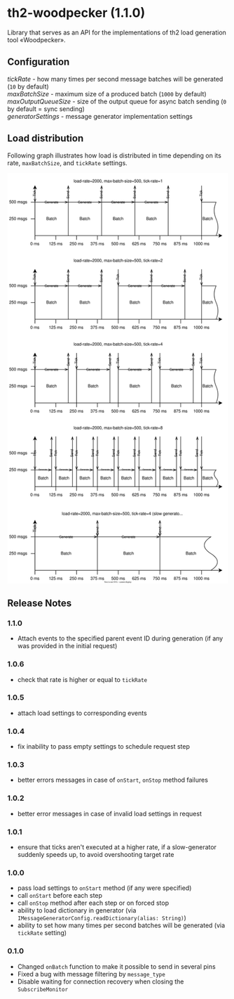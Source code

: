 # th2-woodpecker (1.1.0)

Library that serves as an API for the implementations of th2 load generation tool «Woodpecker».

## Configuration

*tickRate* - how many times per second message batches will be generated (`10` by default)  
*maxBatchSize* - maximum size of a produced batch (`1000` by default)  
*maxOutputQueueSize* - size of the output queue for async batch sending (`0` by default = sync sending)  
*generatorSettings* - message generator implementation settings

## Load distribution

Following graph illustrates how load is distributed in time depending on its rate, `maxBatchSize`, and `tickRate` settings.

![](doc/img/load-distribution.svg "Load distribution")

## Release Notes

### 1.1.0

+ Attach events to the specified parent event ID during generation (if any was provided in the initial request)

### 1.0.6

+ check that rate is higher or equal to `tickRate`

### 1.0.5

+ attach load settings to corresponding events

### 1.0.4

+ fix inability to pass empty settings to schedule request step

### 1.0.3

+ better errors messages in case of `onStart`, `onStop` method failures

### 1.0.2

+ better error messages in case of invalid load settings in request

### 1.0.1

+ ensure that ticks aren't executed at a higher rate, if a slow-generator suddenly speeds up, to avoid overshooting target rate

### 1.0.0

+ pass load settings to `onStart` method (if any were specified)
+ call `onStart` before each step
+ call `onStop` method after each step or on forced stop
+ ability to load dictionary in generator (via `IMessageGeneratorConfig.readDictionary(alias: String)`)
+ ability to set how many times per second batches will be generated (via `tickRate` setting)

### 0.1.0

+ Changed `onBatch` function to make it possible to send in several pins
+ Fixed a bug with message filtering by `message_type`
+ Disable waiting for connection recovery when closing the `SubscribeMonitor`
